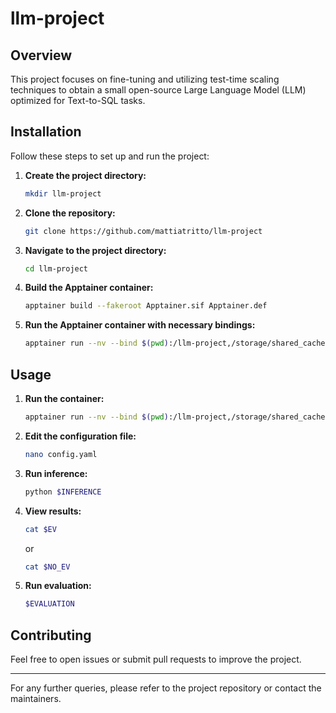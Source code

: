 # llm-project

## Overview
This project focuses on fine-tuning and utilizing test-time scaling techniques to obtain a small open-source Large Language Model (LLM) optimized for Text-to-SQL tasks.

## Installation

Follow these steps to set up and run the project:

1. **Create the project directory:**
   ```sh
   mkdir llm-project
   ```
2. **Clone the repository:**
   ```sh
   git clone https://github.com/mattiatritto/llm-project
   ```
3. **Navigate to the project directory:**
   ```sh
   cd llm-project
   ```
4. **Build the Apptainer container:**
   ```sh
   apptainer build --fakeroot Apptainer.sif Apptainer.def
   ```
5. **Run the Apptainer container with necessary bindings:**
   ```sh
   apptainer run --nv --bind $(pwd):/llm-project,/storage/shared_cache/shared_huggingface:/storage/shared_cache/shared_huggingface Apptainer.sif
   ```

## Usage

1. **Run the container:**
   ```sh
   apptainer run --nv --bind $(pwd):/llm-project,/storage/shared_cache/shared_huggingface:/storage/shared_cache/shared_huggingface Apptainer.sif
   ```
2. **Edit the configuration file:**
   ```sh
   nano config.yaml
   ```
3. **Run inference:**
   ```sh
   python $INFERENCE
   ```
4. **View results:**
   ```sh
   cat $EV
   ```
   or
   ```sh
   cat $NO_EV
   ```
5. **Run evaluation:**
   ```sh
   $EVALUATION
   ```

## Contributing
Feel free to open issues or submit pull requests to improve the project.

---
For any further queries, please refer to the project repository or contact the maintainers.

